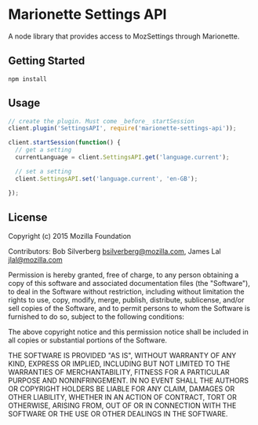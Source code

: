 # Marionette Settings API

A node library that provides access to MozSettings through Marionette.

## Getting Started

    npm install

## Usage

```js
// create the plugin. Must come _before_ startSession
client.plugin('SettingsAPI', require('marionette-settings-api'));

client.startSession(function() {
  // get a setting
  currentLanguage = client.SettingsAPI.get('language.current');

  // set a setting
  client.SettingsAPI.set('language.current', 'en-GB');

});


```

## License

Copyright (c) 2015 Mozilla Foundation

Contributors: Bob Silverberg <bsilverberg@mozilla.com>, James Lal <jlal@mozilla.com>

Permission is hereby granted, free of charge, to any person obtaining a
copy of this software and associated documentation files (the
"Software"), to deal in the Software without restriction, including
without limitation the rights to use, copy, modify, merge, publish,
distribute, sublicense, and/or sell copies of the Software, and to
permit persons to whom the Software is furnished to do so, subject to
the following conditions:

The above copyright notice and this permission notice shall be included
in all copies or substantial portions of the Software.

THE SOFTWARE IS PROVIDED "AS IS", WITHOUT WARRANTY OF ANY KIND, EXPRESS
OR IMPLIED, INCLUDING BUT NOT LIMITED TO THE WARRANTIES OF
MERCHANTABILITY, FITNESS FOR A PARTICULAR PURPOSE AND NONINFRINGEMENT.
IN NO EVENT SHALL THE AUTHORS OR COPYRIGHT HOLDERS BE LIABLE FOR ANY
CLAIM, DAMAGES OR OTHER LIABILITY, WHETHER IN AN ACTION OF CONTRACT,
TORT OR OTHERWISE, ARISING FROM, OUT OF OR IN CONNECTION WITH THE
SOFTWARE OR THE USE OR OTHER DEALINGS IN THE SOFTWARE.
